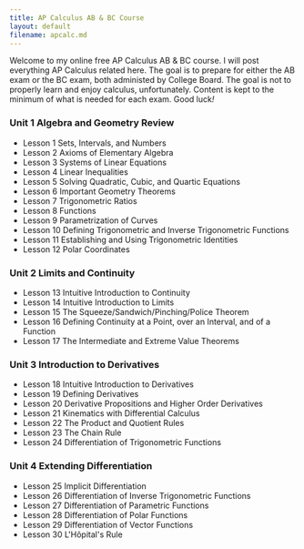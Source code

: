 ```yaml
---
title: AP Calculus AB & BC Course
layout: default
filename: apcalc.md
--- 
```


Welcome to my online free AP Calculus AB & BC course. I will post everything AP Calculus related here. The goal is to prepare for either the AB exam or the BC exam, both administed by College Board. The goal is not to properly learn and enjoy calculus, unfortunately. Content is kept to the minimum of what is needed for each exam. Good luck<em>!</em>  

### Unit 1 Algebra and Geometry Review
- Lesson 1 Sets, Intervals, and Numbers
- Lesson 2 Axioms of Elementary Algebra
- Lesson 3 Systems of Linear Equations
- Lesson 4 Linear Inequalities
- Lesson 5 Solving Quadratic, Cubic, and Quartic Equations
- Lesson 6 Important Geometry Theorems
- Lesson 7 Trigonometric Ratios
- Lesson 8 Functions
- Lesson 9 Parametrization of Curves
- Lesson 10 Defining Trigonometric and Inverse Trigonometric Functions
- Lesson 11 Establishing and Using Trigonometric Identities
- Lesson 12 Polar Coordinates

### Unit 2 Limits and Continuity
- Lesson 13 Intuitive Introduction to Continuity
- Lesson 14 Intuitive Introduction to Limits
- Lesson 15 The Squeeze/Sandwich/Pinching/Police Theorem
- Lesson 16 Defining Continuity at a Point, over an Interval, and of a Function
- Lesson 17 The Intermediate and Extreme Value Theorems

### Unit 3 Introduction to Derivatives
- Lesson 18 Intuitive Introduction to Derivatives
- Lesson 19 Defining Derivatives
- Lesson 20 Derivative Propositions and Higher Order Derivatives
- Lesson 21 Kinematics with Differential Calculus
- Lesson 22 The Product and Quotient Rules
- Lesson 23 The Chain Rule
- Lesson 24 Differentiation of Trigonometric Functions

### Unit 4 Extending Differentiation
- Lesson 25 Implicit Differentiation
- Lesson 26 Differentiation of Inverse Trigonometric Functions
- Lesson 27 Differentiation of Parametric Functions
- Lesson 28 Differentiation of Polar Functions
- Lesson 29 Differentiation of Vector Functions
- Lesson 30 L'H&ocirc;pital's Rule
